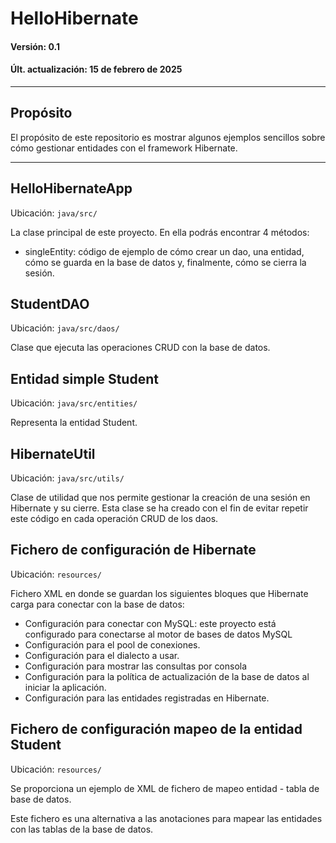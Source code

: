 # HelloHibernate
#### Versión: 0.1
#### Últ. actualización: 15 de febrero de 2025

---

## Propósito
El propósito de este repositorio es mostrar algunos ejemplos sencillos
sobre cómo gestionar entidades con el framework Hibernate.

---

## HelloHibernateApp
Ubicación: <code>java/src/</code>

La clase principal de este proyecto.
En ella podrás encontrar 4 métodos:
- singleEntity: código de ejemplo de cómo crear un dao, una entidad, cómo se guarda en la base de datos y, finalmente, cómo 
se cierra la sesión.

## StudentDAO

Ubicación: <code>java/src/daos/ </code>

Clase que ejecuta las operaciones CRUD con la base de datos.

## Entidad simple Student

Ubicación: <code>java/src/entities/ </code>

Representa la entidad Student. 

## HibernateUtil

Ubicación: <code>java/src/utils/ </code>

Clase de utilidad que nos permite gestionar la creación de una sesión en Hibernate y su cierre.
Esta clase se ha creado con el fin de evitar repetir este código en cada operación CRUD de los daos.

## Fichero de configuración de Hibernate

Ubicación: <code>resources/</code>

Fichero XML en donde se guardan los siguientes bloques que Hibernate carga para conectar con la base de datos:
-  Configuración para conectar con MySQL: este proyecto está configurado para conectarse al motor de bases de datos MySQL
-  Configuración para el pool de conexiones.
-  Configuración para el dialecto a usar.
-  Configuración para mostrar las consultas por consola
-  Configuración para la política de actualización de la base de datos al iniciar la aplicación.
-  Configuración para las entidades registradas en Hibernate.

## Fichero de configuración mapeo de la entidad Student

Ubicación: <code>resources/</code>

Se proporciona un ejemplo de XML de fichero de mapeo entidad - tabla de base de datos.

Este fichero es una alternativa a las anotaciones para mapear las entidades con las tablas de la base de datos.
